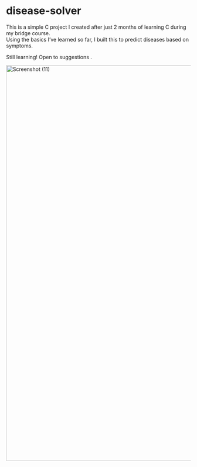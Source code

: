 # disease-solver
This is a simple C project I created after just 2 months of learning C during my bridge course.  
Using the basics I’ve learned so far, I built this to predict diseases based on symptoms.





 Still learning! Open to suggestions .

<img width="1920" height="1080" alt="Screenshot (11)" src="https://github.com/user-attachments/assets/81d5cc40-7f0f-42ee-9b63-f022681f16e2" />
